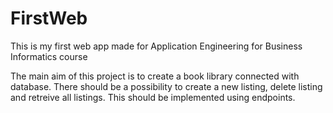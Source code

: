 # FirstWeb
This is my first web app made for Application Engineering for Business Informatics course

The main aim of this project is to create a book library connected with database. There should be a possibility to create a new listing, delete listing and retreive all listings.
This should be implemented using endpoints.
